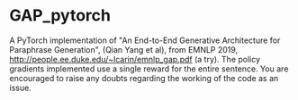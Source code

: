 # GAP_pytorch


A PyTorch implementation of "An End-to-End Generative Architecture for Paraphrase Generation", (Qian Yang et al), from EMNLP 2019, http://people.ee.duke.edu/~lcarin/emnlp_gap.pdf (a try).
The policy gradients implemented use a single reward for the entire sentence.
You are encouraged to raise any doubts regarding the working of the code as an issue.
